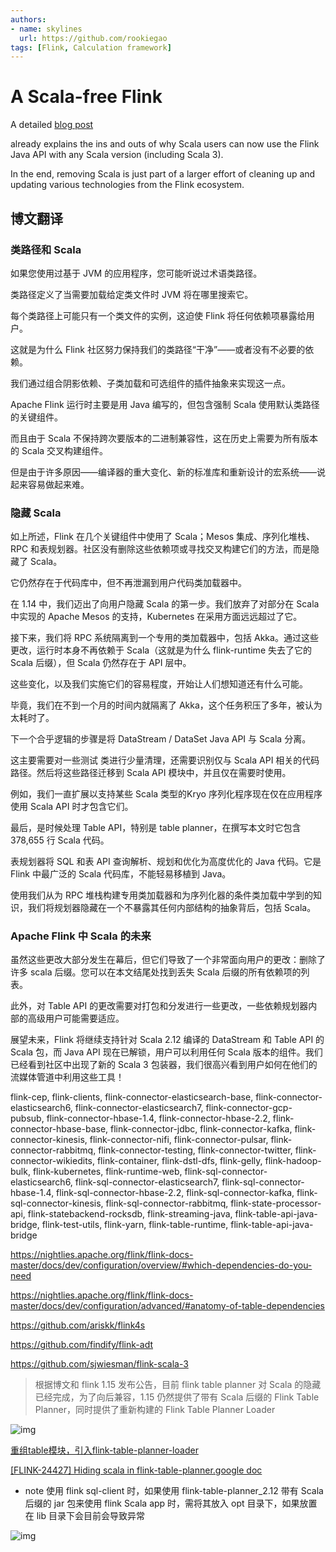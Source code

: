 ```yaml
---
authors:
- name: skylines
  url: https://github.com/rookiegao
tags: [Flink, Calculation framework]
---
```


# A Scala-free Flink

A detailed [blog post](https://flink.apache.org/2022/02/22/scala-free.html)

already explains the ins and outs of why Scala users can now use the Flink Java API with any Scala version (including Scala 3).

In the end, removing Scala is just part of a larger effort of cleaning up and updating various technologies from the Flink ecosystem.
<!--truncate-->
## 博文翻译

### 类路径和 Scala

如果您使用过基于 JVM 的应用程序，您可能听说过术语类路径。

类路径定义了当需要加载给定类文件时 JVM 将在哪里搜索它。

每个类路径上可能只有一个类文件的实例，这迫使 Flink 将任何依赖项暴露给用户。

这就是为什么 Flink 社区努力保持我们的类路径“干净”——或者没有不必要的依赖。

我们通过组合阴影依赖、子类加载和可选组件的插件抽象来实现这一点。

Apache Flink 运行时主要是用 Java 编写的，但包含强制 Scala 使用默认类路径的关键组件。

而且由于 Scala 不保持跨次要版本的二进制兼容性，这在历史上需要为所有版本的 Scala 交叉构建组件。

但是由于许多原因——编译器的重大变化、新的标准库和重新设计的宏系统——说起来容易做起来难。

### 隐藏 Scala

如上所述，Flink 在几个关键组件中使用了 Scala；Mesos 集成、序列化堆栈、RPC 和表规划器。社区没有删除这些依赖项或寻找交叉构建它们的方法，而是隐藏了 Scala。

它仍然存在于代码库中，但不再泄漏到用户代码类加载器中。

在 1.14 中，我们迈出了向用户隐藏 Scala 的第一步。我们放弃了对部分在 Scala 中实现的 Apache Mesos 的支持，Kubernetes 在采用方面远远超过了它。

接下来，我们将 RPC 系统隔离到一个专用的类加载器中，包括 Akka。通过这些更改，运行时本身不再依赖于 Scala（这就是为什么 flink-runtime 失去了它的 Scala 后缀），但 Scala 仍然存在于 API 层中。

这些变化，以及我们实施它们的容易程度，开始让人们想知道还有什么可能。

毕竟，我们在不到一个月的时间内就隔离了 Akka，这个任务积压了多年，被认为太耗时了。

下一个合乎逻辑的步骤是将 DataStream / DataSet Java API 与 Scala 分离。

这主要需要对一些测试 类进行少量清理，还需要识别仅与 Scala API 相关的代码路径。然后将这些路径迁移到 Scala API 模块中，并且仅在需要时使用。

例如，我们一直扩展以支持某些 Scala 类型的Kryo 序列化程序现在仅在应用程序使用 Scala API 时才包含它们。

最后，是时候处理 Table API，特别是 table planner，在撰写本文时它包含 378,655 行 Scala 代码。

表规划器将 SQL 和表 API 查询解析、规划和优化为高度优化的 Java 代码。它是 Flink 中最广泛的 Scala 代码库，不能轻易移植到 Java。

使用我们从为 RPC 堆栈构建专用类加载器和为序列化器的条件类加载中学到的知识，我们将规划器隐藏在一个不暴露其任何内部结构的抽象背后，包括 Scala。

### Apache Flink 中 Scala 的未来

虽然这些更改大部分发生在幕后，但它们导致了一个非常面向用户的更改：删除了许多 scala 后缀。您可以在本文结尾处找到丢失 Scala 后缀的所有依赖项的列表。

此外，对 Table API 的更改需要对打包和分发进行一些更改，一些依赖规划器内部的高级用户可能需要适应。

展望未来，Flink 将继续支持针对 Scala 2.12 编译的 DataStream 和 Table API 的 Scala 包，而 Java API 现在已解锁，用户可以利用任何 Scala 版本的组件。我们已经看到社区中出现了新的 Scala 3 包装器，我们很高兴看到用户如何在他们的流媒体管道中利用这些工具！

flink-cep, flink-clients, flink-connector-elasticsearch-base, flink-connector-elasticsearch6, flink-connector-elasticsearch7, flink-connector-gcp-pubsub, flink-connector-hbase-1.4, flink-connector-hbase-2.2, flink-connector-hbase-base, flink-connector-jdbc, flink-connector-kafka, flink-connector-kinesis, flink-connector-nifi, flink-connector-pulsar, flink-connector-rabbitmq, flink-connector-testing, flink-connector-twitter, flink-connector-wikiedits, flink-container, flink-dstl-dfs, flink-gelly, flink-hadoop-bulk, flink-kubernetes, flink-runtime-web, flink-sql-connector-elasticsearch6, flink-sql-connector-elasticsearch7, flink-sql-connector-hbase-1.4, flink-sql-connector-hbase-2.2, flink-sql-connector-kafka, flink-sql-connector-kinesis, flink-sql-connector-rabbitmq, flink-state-processor-api, flink-statebackend-rocksdb, flink-streaming-java, flink-table-api-java-bridge, flink-test-utils, flink-yarn, flink-table-runtime, flink-table-api-java-bridge 

https://nightlies.apache.org/flink/flink-docs-master/docs/dev/configuration/overview/#which-dependencies-do-you-need 

https://nightlies.apache.org/flink/flink-docs-master/docs/dev/configuration/advanced/#anatomy-of-table-dependencies 

https://github.com/ariskk/flink4s 

https://github.com/findify/flink-adt 

https://github.com/sjwiesman/flink-scala-3 

> 根据博文和 flink 1.15 发布公告，目前 flink table planner 对 Scala 的隐藏已经完成，为了向后兼容，1.15 仍然提供了带有 Scala 后缀的 Flink Table Planner，同时提供了重新构建的
> Flink Table Planner Loader


![img](https://user-images.githubusercontent.com/34996528/167306854-01764dde-4cce-4b24-ab91-b9097c4c774b.png)

[重组table模块，引入flink-table-planner-loader](https://issues.apache.org/jira/browse/FLINK-25128)

[[FLINK-24427] Hiding scala in flink-table-planner.google doc](https://docs.google.com/document/d/12yDUCnvcwU2mODBKTHQ1xhfOq1ujYUrXltiN_rbhT34/edit#)

- note 使用 flink sql-client 时，如果使用 flink-table-planner_2.12 带有 Scala 后缀的 jar 包来使用 flink Scala app 时，需将其放入 opt 目录下，如果放置在 lib 目录下会目前会导致异常

![img](https://user-images.githubusercontent.com/34996528/167307335-6161a7a8-9754-4c39-88e5-d1c85eb8c1dc.png)





